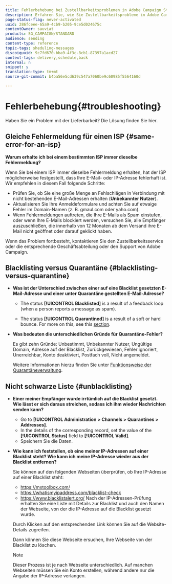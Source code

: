 ```yaml
---
title: Fehlerbehebung bei Zustellbarkeitsproblemen in Adobe Campaign Standard
description: Erfahren Sie, wie Sie Zustellbarkeitsprobleme in Adobe Campaign Standard beheben können.
page-status-flag: never-activated
uuid: 286fceee-65a9-4cb9-b205-9ce5d024675c
contentOwner: sauviat
products: SG_CAMPAIGN/STANDARD
audience: sending
content-type: reference
topic-tags: sheduling-messages
discoiquuid: 9c7fd670-bba9-4f3c-8cb1-87397a1acd27
context-tags: delivery,schedule,back
internal: n
snippet: y
translation-type: tm+mt
source-git-commit: b4ba56e5cd639c547a7060be9c60985f5564160d

---
```



# Fehlerbehebung{#troubleshooting}

Haben Sie ein Problem mit der Lieferbarkeit? Die Lösung finden Sie hier.

## Gleiche Fehlermeldung für einen ISP {#same-error-for-an-isp}

**Warum erhalte ich bei einem bestimmten ISP immer dieselbe Fehlermeldung?**

Wenn Sie bei einem ISP immer dieselbe Fehlermeldung erhalten, hat der ISP möglicherweise festgestellt, dass Ihre E-Mail- oder IP-Adresse fehlerhaft ist. Wir empfehlen in diesem Fall folgende Schritte:
* Prüfen Sie, ob Sie eine große Menge an Fehlschlägen in Verbindung mit nicht bestehenden E-Mail-Adressen erhalten (**Unbekannter Nutzer**).
* Aktualisieren Sie Ihre Anmeldeformulare und achten Sie auf etwaige Fehler im Domain-Namen (z. B. gmaul.com oder yaho.com).
* Wenn Fehlermeldungen auftreten, die Ihre E-Mails als Spam einstufen, oder wenn Ihre E-Mails blockiert werden, versuchen Sie, alle Empfänger auszuschließen, die innerhalb von 12 Monaten ab dem Versand ihre E-Mail nicht geöffnet oder darauf geklickt haben.

Wenn das Problem fortbesteht, kontaktieren Sie den Zustellbarkeitsservice oder die entsprechende Geschäftsabteilung oder den Support von Adobe Campaign.

## Blacklisting versus Quarantäne {#blacklisting-versus-quarantine}

* **Was ist der Unterschied zwischen einer auf eine Blacklist gesetzten E-Mail-Adresse und einer unter Quarantäne gestellten E-Mail-Adresse?**

   * The status **[!UICONTROL Blacklisted]** is a result of a feedback loop (when a person reports a message as spam).

   * The status **[!UICONTROL Quarantined]** is a result of a soft or hard bounce. For more on this, see this [section](../../sending/using/understanding-quarantine-management.md).

* **Was bedeuten die unterschiedlichen Gründe für Quarantäne-Fehler?**

   Es gibt zehn Gründe: Unbestimmt, Unbekannter Nutzer, Ungültige Domain, Adresse auf der Blacklist, Zurückgewiesen, Fehler ignoriert, Unerreichbar, Konto deaktiviert, Postfach voll, Nicht angemeldet.

   Weitere Informationen hierzu finden Sie unter [Funktionsweise der Quarantäneverwaltung](../../sending/using/understanding-quarantine-management.md).

## Nicht schwarze Liste {#unblacklisting}

* **Einer meiner Empfänger wurde irrtümlich auf die Blacklist gesetzt. Wie lässt er sich daraus streichen, sodass ich ihm wieder Nachrichten senden kann?**

   * Go to **[!UICONTROL Administration > Channels > Quarantines > Addresses]**.
   * In the details of the corresponding record, set the value of the **[!UICONTROL Status]** field to **[!UICONTROL Valid]**.
   * Speichern Sie die Daten.

* **Wie kann ich feststellen, ob eine meiner IP-Adressen auf einer Blacklist steht? Wie kann ich meine IP-Adresse wieder aus der Blacklist entfernen?**

   Sie können auf den folgenden Webseiten überprüfen, ob Ihre IP-Adresse auf einer Blacklist steht:
   * https://mxtoolbox.com/
   * https://whatismyipaddress.com/blacklist-check
   * https://www.blacklistalert.org/
   Nach der IP-Adressen-Prüfung erhalten Sie eine Liste mit Details zur Blacklist und auch den Namen der Webseite, von der die IP-Adresse auf die Blacklist gesetzt wurde.

   Durch Klicken auf den entsprechenden Link können Sie auf die Website-Details zugreifen.

   Dann können Sie diese Webseite ersuchen, Ihre Webseite von der Blacklist zu löschen.

   >[!NOTE]
   >
   >Dieser Prozess ist je nach Webseite unterschiedlich. Auf manchen Webseiten müssen Sie ein Konto erstellen, während andere nur die Angabe der IP-Adresse verlangen.
